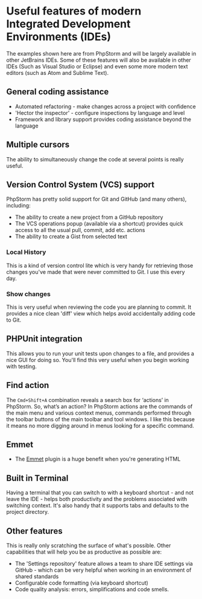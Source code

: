 # Useful features of modern Integrated Development Environments (IDEs)

The examples shown here are from PhpStorm and will be largely available in other JetBrains IDEs. Some of these features will also be available in other IDEs (Such as Visual Studio or Eclipse) and even some more modern text editors (such as Atom and Sublime Text).

## General coding assistance

* Automated refactoring - make changes across a project with confidence
* 'Hector the inspector' - configure inspections by language and level
* Framework and library support provides coding assistance beyond the language 

## Multiple cursors

The ability to simultaneously change the code at several points is really useful.

## Version Control System (VCS) support

PhpStorm has pretty solid support for Git and GitHub (and many others), including: 

* The ability to create a new project from a GitHub repository
* The VCS operations popup (available via a shortcut) provides quick access to all the usual pull, commit, add etc. actions
* The ability to create a Gist from selected text

### Local History

This is a kind of version control lite which is very handy for retrieving those changes you've made that were never committed to Git. I use this every day. 

### Show changes 

This is very useful when reviewing the code you are planning to commit. It provides a nice clean 'diff' view which helps avoid accidentally adding code to Git. 

## PHPUnit integration

This allows you to run your unit tests upon changes to a file, and provides a nice GUI for doing so. You'll find this very useful when you begin working with testing. 

## Find action

The `Cmd+Shift+A` combination reveals a search box for ‘actions’ in PhpStorm. So, what’s an action? In PhpStorm actions are the commands of the main menu and various context menus, commands performed through the toolbar buttons of the main toolbar and tool windows. I like this because it means no more digging around in menus looking for a specific command.

## Emmet

* The [Emmet](https://emmet.io/) plugin is a huge benefit when you're generating HTML 

## Built in Terminal

Having a terminal that you can switch to with a keyboard shortcut - and not leave the IDE - helps both productivity and the problems associated with switching context. It's also handy that it supports tabs and defaults to the project directory.

## Other features

This is really only scratching the surface of what's possible. Other capabilities that will help you be as productive as possible are:

* The 'Settings repository' feature allows a team to share IDE settings via GitHub - which can be very helpful when working in an environment of shared standards
* Configurable code formatting (via keyboard shortcut) 
* Code quality analysis: errors, simplifications and code smells.